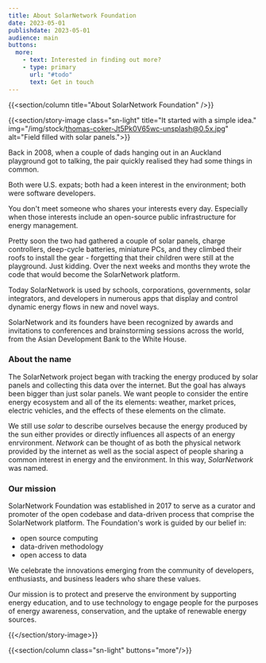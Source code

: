 ```yaml
---
title: About SolarNetwork Foundation
date: 2023-05-01
publishdate: 2023-05-01
audience: main
buttons:
  more:
    - text: Interested in finding out more?
    - type: primary
      url: "#todo"
      text: Get in touch
---
```

{{<section/column title="About SolarNetwork Foundation" />}}

{{<section/story-image class="sn-light" title="It started with a simple idea."
  img="/img/stock/thomas-coker-Jt5Pk0V65wc-unsplash@0.5x.jpg"
  alt="Field filled with solar panels.">}}

Back in 2008, when a couple of dads hanging out in an Auckland playground got to talking, the pair
quickly realised they had some things in common.

Both were U.S. expats; both had a keen interest in the environment; both were software developers.

You don't meet someone who shares your interests every day. Especially when those interests include
an open-source public infrastructure for energy management.

Pretty soon the two had gathered a couple of solar panels, charge controllers, deep-cycle batteries,
miniature PCs, and they climbed their roofs to install the gear - forgetting that their children
were still at the playground. Just kidding. Over the next weeks and months they wrote the code that
would become the SolarNetwork platform.

Today SolarNetwork is used by schools, corporations, governments, solar integrators, and developers
in numerous apps that display and control dynamic energy flows in new and novel ways.

SolarNetwork and its founders have been recognized by awards and invitations to conferences and
brainstorming sessions across the world, from the Asian Development Bank to the White House.

### About the name

The SolarNetwork project began with tracking the energy produced by solar panels and collecting this
data over the internet. But the goal has always been bigger than just solar panels. We want people
to consider the entire energy ecosystem and all of the its elements: weather, market prices,
electric vehicles, and the effects of these elements on the climate.

We still use _solar_ to describe ourselves because the energy produced by the sun either provides or
directly influences all aspects of an energy enrvironment. _Network_ can be thought of as both the
physical network provided by the internet as well as the social aspect of people sharing a common
interest in energy and the environment. In this way, _SolarNetwork_ was named.

### Our mission

SolarNetwork Foundation was established in 2017 to serve as a curator and promoter of the open
codebase and data-driven process that comprise the SolarNetwork platform. The Foundation's work is
guided by our belief in:

* open source computing
* data-driven methodology
* open access to data

We celebrate the innovations emerging from the community of developers, enthusiasts, and business
leaders who share these values.

Our mission is to protect and preserve the environment by supporting energy education, and to use
technology to engage people for the purposes of energy awareness, conservation, and the uptake of
renewable energy sources.

{{</section/story-image>}}

{{<section/column class="sn-light" buttons="more"/>}}
